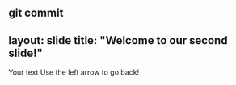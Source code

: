 git commit
---
layout: slide
title: "Welcome to our second slide!"
---
Your text
Use the left arrow to go back!
